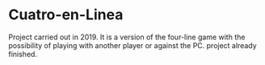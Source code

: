 # Cuatro-en-Linea
Project carried out in 2019. It is a version of the four-line game with the possibility of playing with another player or against the PC. project already finished.
